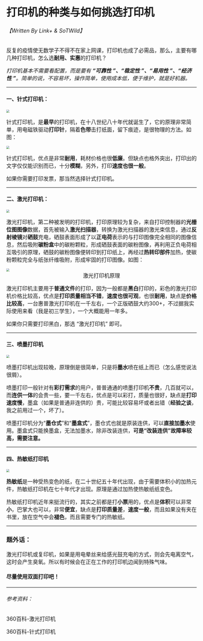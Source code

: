 # 打印机的种类与如何挑选打印机

###### 【Written By Link+ & SoTWild】



反复的疫情使无数学子不得不在家上网课，打印机也成了必需品，那么，主要有哪几种打印机，怎么选**耐用、实惠**的打印机？

*打印机基本不需要看配置，而是要有 **“可靠性 ”、“稳定性 ”、“易用性 ”、“经济性 ”**。简单的说，不容易坏，操作简单，使用成本低，便于维护，就是好机器。*

------

#### 一、针式打印机：

<img src="https://2f.zol-img.com.cn/product/23_500x2000/147/ce3dJfilAHMDA.jpg" style="zoom:50%;" />

针式打印机，是**最早**的打印机，在十八世纪八十年代就诞生了，它的原理非常简单，用电磁铁驱动**打印针**，隔着**色带**击打纸面，留下痕迹，是很物理的方法。如图：

<img src="https://img.mp.itc.cn/upload/20170428/5283bd8026354f47a40fa7216f306430" style="zoom:50%;" />

针式打印机，优点是非常**耐用**，耗材价格也很**低廉**。但缺点也格外突出，打印出的文字仅仅能识别而已，十分**模糊**，另外，打印**速度也很一般**。

如果你需要打印发票，那当然选择针式打印机。

------

#### 二、激光打印机：

<img src="https://p1.ssl.qhimg.com/t01830eb5471cbd12fe.jpg" style="zoom:50%;" />

激光打印机，第二种被发明的打印机，打印原理较为复杂，来自打印控制器的**光栅位图图像**数据，首先被输入**激光扫描器**，转换为激光扫描器的激光束信息，通过**反射棱镜**对**硒鼓**充电，硒鼓表面形成了以**正电荷**表示的与打印图像完全相同的图像信息，然后吸附**碳粉盒**中的碳粉颗粒，形成硒鼓表面的碳粉图像，再利用正负电荷相互吸引的原理，硒鼓的碳粉图像便转印到打印纸上，再经过**热转印部件**加热，使碳粉颗粒完全与纸张纤维吸附，形成牢固的打印图像。如图：

<img src="https://s1.328888.xyz/2022/10/01/M7OtI.png" style="zoom:50%;" />

<center>激光打印机原理</center>

激光打印机主要用于**普通文件**的打印，因为一般都是**黑白**打印的，彩色的激光打印机价格比较高，优点是**打印质量相当不错**，**速度也很可观**，也很**耐用**，缺点是**价格比较高**，一台惠普激光打印机在一千左右，一个正版硒鼓大约300+，不过据我实际使用来看（我是初三学生），一个大概能用一年多。

如果你只需要打印黑白，那选 “激光打印机” 即可。

------

#### 三、喷墨打印机

<img src="https://staticqn.qizuang.com/img/20181124/5bf8ba89a77d9-s5.jpg" style="zoom:50%;" />

喷墨打印机出现较晚，原理倒是很简单，只是将**墨水**喷在纸上而已（怎么感觉说法很屑）。

喷墨打印一般针对有**彩打需求**的用户，普普通通的喷墨打印机**不贵**，几百就可以，而**连供一体**的会贵一些，要一千左右，优点是可以彩打，质量也很好，缺点是**打印速度慢**，墨盒（如果是普通非连供的）贵，可能比较容易坏或者出错（**经验之谈**，我之前用过一个，坏了）。

喷墨打印机分为“**墨仓式**”和“**墨盒式**”，墨仓式也就是原装连供，可以**直接加墨水**使用。墨盒式只能换墨盒，无法加墨水，除非改装连供，**可是“改装连供”故障率较高，需要注意。**

------

#### 四、热敏纸打印机

<img src="https://img.alicdn.com/bao/uploaded/i1/4018794920/O1CN01kIk4EQ1mDP841MS78_!!4018794920.jpg" style="zoom:50%;" />

**热敏纸**是一种受热变色的纸，在二十世纪五十年代出现，由于需要体积小的加热元件，热敏纸打印机在七十年代才出现。原理是通过加热使热敏纸纸变色。

热敏纸打印机近年来挺流行的，其实之前都是打**小票**用的，优点是**体积**可以非常**小**，巴掌大也可以，非常**便宜**，缺点是**打印质量差**，**速度一般**，而且如果没有夹在书里，放在空气中会**褪色**，而且需要专门的热敏纸。

------

### 题外话：

激光打印机或复印机，如果是用电晕丝来给感光鼓充电的方式，则会先电离空气，这时会产生臭氧。所以有时候会在正在工作的打印机边闻到特殊气味。

#### 尽量使用双面打印吧！

------

###### 参考资料：

360百科-激光打印机

360百科-针式打印机

